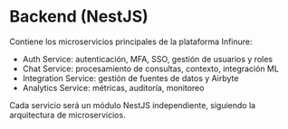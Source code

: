 # Backend (NestJS)

Contiene los microservicios principales de la plataforma Infinure:

- Auth Service: autenticación, MFA, SSO, gestión de usuarios y roles
- Chat Service: procesamiento de consultas, contexto, integración ML
- Integration Service: gestión de fuentes de datos y Airbyte
- Analytics Service: métricas, auditoría, monitoreo

Cada servicio será un módulo NestJS independiente, siguiendo la arquitectura de microservicios. 